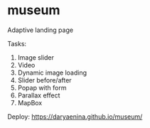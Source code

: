 # museum

Adaptive landing page 

Tasks: 
1. Image slider
2. Video
3. Dynamic image loading
4. Slider before/after
5. Popap with form
6. Parallax effect
7. MapBox

Deploy: https://daryaenina.github.io/museum/
